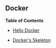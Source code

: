 ## Docker

**Table of Contents**

* [Hello Docker](https://github.com/jaejin1/Learning-Docker/tree/master/01.%20Hello%20Docker!)

* [Docker's Skeleton](https://github.com/jaejin1/Learning-Docker/tree/master/02.%20Docker's%20Skeleton)
